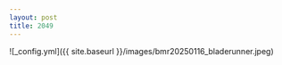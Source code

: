 ```yaml
---
layout: post
title: 2049
---
```


![_config.yml]({{ site.baseurl }}/images/bmr20250116_bladerunner.jpeg)
